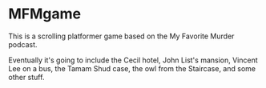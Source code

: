 # MFMgame
This is a scrolling platformer game based on the My Favorite Murder podcast.
<p>
Eventually it's going to include the Cecil hotel, John List's mansion, Vincent Lee on a bus, the Tamam Shud case, the owl from the Staircase, and some other stuff.
